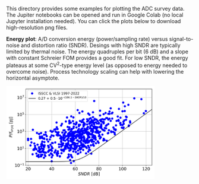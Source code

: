 This directory provides some examples for plotting the ADC survey data. The Jupiter notebooks can be opened and run in Google Colab (no local Jupyter installation needed). You can click the plots below to download high-resolution png files.

**Energy plot**: A/D conversion energy (power/sampling rate) versus signal-to-noise and distortion ratio (SNDR). Desings with high SNDR are typically limited by thermal noise. The energy quadruples per bit (6 dB) and a slope with constant Schreier FOM provides a good fit. For low SNDR, the energy plateaus at some CV<sup>2</sup>-type energy level (as opposed to energy needed to overcome noise). Process technology scaling can help with lowering the horizontal asymptote.

<img src="energy_plot.png" width="400" />
